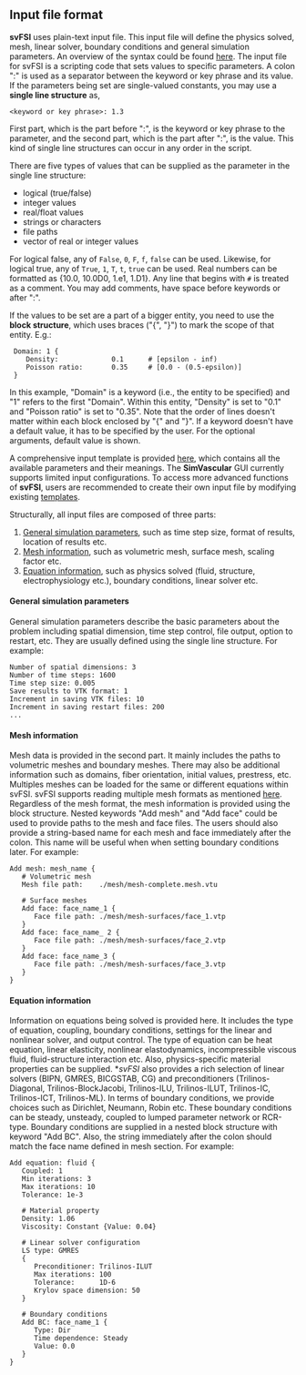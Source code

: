 ## Input file format

**svFSI** uses plain-text input file. This input file will define the physics solved, mesh, linear solver, boundary conditions and general simulation parameters. An overview of the syntax could be found <a href=https://sites.google.com/site/memt63/tools/MUPFES/mupfes-scripting>here</a>. The input file for svFSI is a scripting code that sets values to specific parameters. A colon ":" is used as a separator between the keyword or key phrase and its value. If the parameters being set are single-valued constants, you may use a **single line structure** as,

```
<keyword or key phrase>: 1.3
```

First part, which is the part before ":", is the keyword or key phrase to the parameter, and the second part, which is the part after ":", is the value. This kind of single line structures can occur in any order in the script.

There are five types of values that can be supplied as the parameter in the single line structure:

- logical (true/false)
- integer values
- real/float values
- strings or characters
- file paths
- vector of real or integer values

For logical false, any of `False`, `0`, `F`, `f`, `false` can be used. Likewise, for logical true, any of `True`, `1`, `T`, `t`, `true` can be used. Real numbers can be formatted as {10.0, 10.0D0, 1.e1, 1.D1}. Any line that begins with `#` is treated as a comment. You may add comments, have space before keywords or after ":".

If the values to be set are a part of a bigger entity, you need to use the **block structure**, which uses braces ("{", "}") to mark the scope of that entity. E.g.:

```
 Domain: 1 {
    Density:             0.1      # [epsilon - inf)
    Poisson ratio:       0.35     # [0.0 - (0.5-epsilon)]
 }
```

In this example, "Domain" is a keyword (i.e., the entity to be specified) and "1" refers to the first "Domain". Within this entity, "Density" is set to "0.1" and "Poisson ratio" is set to
"0.35". Note that the order of lines doesn't matter within each block enclosed by "{" and "}". If a keyword doesn't have a default value, it has to be specified by the user. For the optional arguments, default value is shown.

A comprehensive input template is provided [here](https://github.com/SimVascular/svFSI-Tests/blob/master/svFSI_master.inp), which contains all the available parameters and their meanings. The **SimVascular** GUI currently supports limited input configurations. To access more advanced functions of **svFSI**, users are recommended to create their own input file by modifying existing <a href="https://github.com/SimVascular/svFSI-Tests">templates</a>.

Structurally, all input files are composed of three parts:

<ol>
    <li> <a href="#general_para"> General simulation parameters</a>, such as time step size, format of results, location of results etc.</li>
    <li> <a href="#mesh_info"> Mesh information</a>, such as volumetric mesh, surface mesh, scaling factor etc.</li>
    <li> <a href="#equation_info"> Equation information</a>, such as physics solved (fluid, structure, electrophysiology etc.), boundary conditions, linear solver etc.</li>
</ol>

<a id="general_para"> <h4> General simulation parameters </h4></a>

General simulation parameters describe the basic parameters about the problem including spatial dimension, time step control, file output, option to restart, etc. They are usually defined using the single line structure. For example:

```
Number of spatial dimensions: 3
Number of time steps: 1600
Time step size: 0.005
Save results to VTK format: 1
Increment in saving VTK files: 10
Increment in saving restart files: 200
...
```

<a id="mesh_info"> <h4> Mesh information </h4></a>

Mesh data is provided in the second part. It mainly includes the paths to volumetric meshes and boundary meshes. There may also be additional information such as domains, fiber orientation, initial values, prestress, etc. Multiples meshes can be loaded for the same or different equations within svFSI. svFSI supports reading multiple mesh formats as mentioned [here](http://simvascular.github.io/docssvFSI.html#mesh). Regardless of the mesh format, the mesh information is provided using the block structure. Nested keywords "Add mesh" and "Add face" could be used to provide paths to the mesh and face files. The users should also provide a string-based name for each mesh and face immediately after the colon. This name will be useful when when setting boundary conditions later. For example:

```
Add mesh: mesh_name {
   # Volumetric mesh
   Mesh file path:    ./mesh/mesh-complete.mesh.vtu

   # Surface meshes
   Add face: face_name_1 {
      Face file path: ./mesh/mesh-surfaces/face_1.vtp
   }
   Add face: face_name_ 2 {
      Face file path: ./mesh/mesh-surfaces/face_2.vtp
   }
   Add face: face_name_3 {
      Face file path: ./mesh/mesh-surfaces/face_3.vtp
   }
}
```

<a id="equation_info"> <h4> Equation information </h4></a>

Information on equations being solved is provided here. It includes the type of equation, coupling, boundary conditions, settings for the linear and nonlinear solver, and output control. The type of equation can be heat equation, linear elasticity, nonlinear elastodynamics, incompressible viscous fluid, fluid-structure interaction etc. Also, physics-specific material properties can be supplied. \*_svFSI_ also provides a rich selection of linear solvers (BIPN, GMRES, BICGSTAB, CG) and preconditioners (Trilinos-Diagonal, Trilinos-BlockJacobi, Trilinos-ILU, Trilinos-ILUT, Trilinos-IC, Trilinos-ICT, Trilinos-ML). In terms of boundary conditions, we provide choices such as Dirichlet, Neumann, Robin etc. These boundary conditions can be steady, unsteady, coupled to lumped parameter network or RCR-type. Boundary conditions are supplied in a nested block structure with keyword "Add BC". Also, the string immediately after the colon should match the face name defined in mesh section. For example:

```
Add equation: fluid {
   Coupled: 1
   Min iterations: 3
   Max iterations: 10
   Tolerance: 1e-3

   # Material property
   Density: 1.06
   Viscosity: Constant {Value: 0.04}

   # Linear solver configuration
   LS type: GMRES
   {
      Preconditioner: Trilinos-ILUT
      Max iterations: 100
      Tolerance:      1D-6
      Krylov space dimension: 50
   }

   # Boundary conditions
   Add BC: face_name_1 {
      Type: Dir
      Time dependence: Steady
      Value: 0.0
   }
}
```

